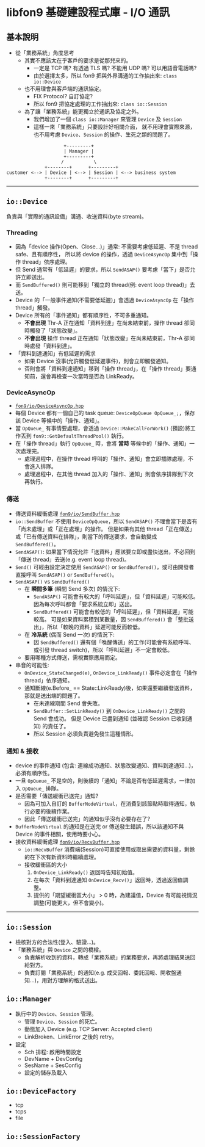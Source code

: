 ﻿libfon9 基礎建設程式庫 - I/O 通訊
=================================

## 基本說明
* 從「業務系統」角度思考
  * 其實不應該太在乎客戶的要求是從那兒來的。
    * 一定是 TCP 嗎? 有透過 TLS 嗎? 不能用 UDP 嗎? 可以用語音電話嗎?
    * 由於選擇太多，所以 fon9 把與外界溝通的工作抽出來: `class io::Device`
  * 也不用理會與客戶端的通訊協定。
    * FIX Protocol? 自訂協定?
    * 所以 fon9 把協定處理的工作抽出來: `class io::Session`
  * 為了讓「業務系統」能更獨立於通訊及協定之外。
    * 我們增加了一個 `class io::Manager` 來管理 `Device` 及 `Session`
    * 這樣一來「業務系統」只要設計好相關介面，
      就不用理會實際來源，也不用考慮 `Device`、`Session` 的操作、生死之類的問題了。
```
                     +---------+
                     | Manager |
                     +---------+
                    /           \
              +--------+      +---------+
customer <--> | Device | <--> | Session | <--> business system
              +--------+      +---------+
```
---------------------------------------

## `io::Device`
負責與「實際的通訊設備」溝通、收送資料(byte stream)。

### Threading
* 因為「device 操作(Open、Close...)」通常: 不需要考慮低延遲、不是 thread safe、且有順序性，
  所以將 device 的操作，透過 `DeviceAsyncOp` 集中到「操作 thread」依序處理。
* 但 Send 通常有「低延遲」的要求，所以 `SendASAP()` 要考慮「當下」是否允許立即送出。
* 而 `SendBuffered()` 則可能移到「獨立的 thread(例: event loop thread)」去送。
* Device 的「一般事件通知(不需要低延遲)」會透過 `DeviceAsyncOp` 在「操作 thread」觸發。
* Device 所有的「事件通知」都有順序性，不可多重通知。
  * **不會出現** Thr-A 正在通知「資料到達」在尚未結束前，操作 thread 卻同時觸發了「狀態改變」。
  * **不會出現** 操作 thread 正在通知「狀態改變」在尚未結束前，Thr-A 卻同時處發「資料到達」。
* 「資料到達通知」有低延遲的需求
  * 如果 Device 沒事(允許觸發低延遲事件)，則會立即觸發通知。
  * 否則會將「資料到達通知」移到「操作 thread」，在「操作 thread」要通知前，還會再檢查一次當時是否為 LinkReady。

### DeviceAsyncOp
* [`fon9/io/DeviceAsyncOp.hpp`](DeviceAsyncOp.hpp)
* 每個 Device 都有一個自己的 task queue: `DeviceOpQueue OpQueue_;`，保存該 Device 等候中的「操作、通知」。
* 當 `OpQueue_` 有事情要處理，會透過 `Device::MakeCallForWork()` (預設)將工作丟到 `fon9::GetDefaultThreadPool()` 執行。
* 在「操作 thread」執行 `OpQueue_` 時，會將 **當時** 等候中的「操作、通知」一次處理完。
  * 處理過程中，在操作 thread 呼叫的「操作、通知」會立即插隊處理，不會進入排隊。
  * 處理過程中，在其他 thread 加入的「操作、通知」則會依序排隊到下次再執行。

### 傳送
* 傳送資料緩衝處理 [`fon9/io/SendBuffer.hpp`](SendBuffer.hpp)
* `io::SendBuffer` 不使用 `DeviceOpQueue`，所以 `SendASAP()` 不理會當下是否有「尚未處理」或「正在處理」的操作。
  但是如果有其他 thread「正在傳送」或「已有傳送資料在排隊」，則當下的傳送要求，會自動變成 `SendBuffered()`。
* `SendASAP()`: 如果當下情況允許「送資料」應該要立即或盡快送出，不必回到「傳送 thread」去送(e.g. event loop thread)。
* `Send()` 可經由設定決定使用 `SendASAP()` or `SendBuffered()`，或可由開發者直接呼叫 `SendASAP()` or `SendBuffered()`。
* `SendASAP()` vs `SendBuffered()`
  * 在 **瞬間多筆** (瞬間 Send 多次) 的情況下:
    * `SendASAP()` 可能會有較大的「呼叫延遲」，但「資料延遲」可能較低。因為每次呼叫都會「要求系統立即」送出。
    * `SendBuffered()` 可能會有較低的「呼叫延遲」，但「資料延遲」可能較高。
      可是如果資料累積到某數量，因 `SendBuffered()` 會「整批送出」，所以「較晚的資料」延遲可能反而較低。
  * 在 **冷系統** (偶而 Send 一次) 的情況下:
    * 因 `SendBuffered()` 還有個「喚醒傳送」的工作(可能會有系統呼叫、或引發 thread switch)，所以「呼叫延遲」不一定會較低。
  * 要用哪種方式傳送，需視實際應用而定。
* 串音的可能性:
  * `OnDevice_StateChanged(e)`, `OnDevice_LinkReady()` 事件必定會在「操作 thread」依序通知。
  * 通知斷線(e.Before_ == State::LinkReady)後，如果還要繼續發送資料，那就是送出端的問題了。
    * 在未連線期間 Send 會失敗。
    * `SendBuffer::SetLinkReady()` 到 `OnDevice_LinkReady()` 之間的 Send 會成功。
      但是 Device 已盡到通知 (並確認 Session 已收到通知) 的責任了。
    * 所以 Session 必須負責避免發生這種情形。

### 通知 & 接收
* device 的事件通知 (包含: 連線成功通知、狀態改變通知、資料到達通知...)，必須有順序性。
* 一旦 `OpQueue_` 不是空的，則後續的「通知」不論是否有低延遲需求，一律加入 `OpQueue_` 排隊。
* 是否需要「傳送緩衝已送完」通知?
  * 因為可加入自訂的 `BufferNodeVirtual`，在消費到該節點時取得通知，執行必要的後續作業。
  * 因此「傳送緩衝已送完」的通知似乎沒有必要存在了?
* `BufferNodeVirtual` 的通知是在送完 or 傳送發生錯誤，所以該通知不與 Device 的事件相關，使用時要小心。
* 接收資料緩衝處理 [`fon9/io/RecvBuffer.hpp`](RecvBuffer.hpp)
  * `io::RecvBuffer` 消費端(Session)可直接使用或取出需要的資料量，剩餘的在下次有新資料時繼續處理。
  * 接收緩衝區的大小
    1. `OnDevice_LinkReady()` 返回時告知初始值。
    2. 在每次「資料到達通知 `OnDevice_Recv()`」返回時，透過返回值調整。
    3. 提供的「期望緩衝區大小」 > 0 時，為建議值，Device 有可能視情況調整(可能更大，但不會變小)。

---------------------------------------

## `io::Session`
* 檢核對方的合法性(登入、驗證...)。
* 「業務系統」與 `Device` 之間的橋樑。
  * 負責解析收到的資料，轉成「業務系統」的業務要求，再將處理結果送回給對方。
  * 負責訂閱「業務系統」的通知(e.g. 成交回報、委託回報、開收盤通知...)，用對方理解的格式送出。

## `io::Manager`
* 執行中的 `Device`、`Session` 管理。
  * 管理 `Device`、`Session` 的死亡。
  * 動態加入 Device (e.g. TCP Server: Accepted client)
  * LinkBroken、LinkError 之後的 retry。
* 設定
  * Sch 排程: 啟用時間設定
  * DevName + DevConfig
  * SesName + SesConfig
  * 設定的儲存及載入

## `io::DeviceFactory`
* tcp
* tcps
* file

## `io::SessionFactory`

